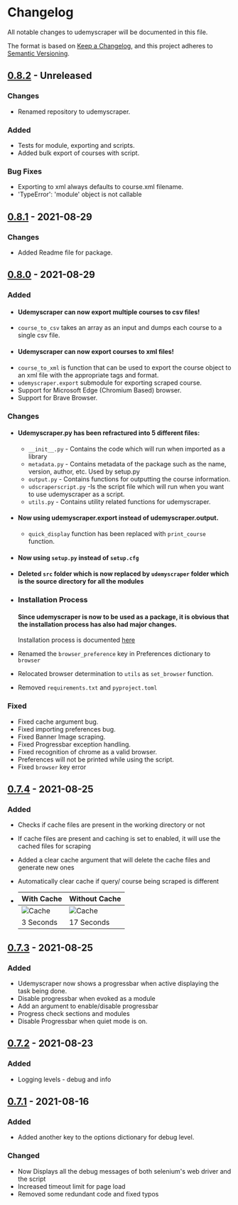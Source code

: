 # Changelog

All notable changes to udemyscraper will be documented in this file.

The format is based on [Keep a Changelog](https://keepachangelog.com/en/1.0.0/),
and this project adheres to [Semantic Versioning](https://semver.org/spec/v2.0.0.html).

## [0.8.2] - Unreleased

### Changes
- Renamed repository to udemyscraper.

### Added
- Tests for module, exporting and scripts.
- Added bulk export of courses with script.

### Bug Fixes
- Exporting to xml always defaults to course.xml filename.
- 'TypeError': 'module' object is not callable

## [0.8.1] - 2021-08-29

### Changes
- Added Readme file for package.
## [0.8.0] - 2021-08-29

### Added
-  #### **Udemyscraper** can now export multiple courses to csv files!
  - `course_to_csv` takes an array as an input and dumps each course to a single csv file.
-  #### **Udemyscraper** can now export courses to xml files!
  - `course_to_xml` is function that can be used to export the course object to an xml file with the appropriate tags and format.
- `udemyscraper.export` submodule for exporting scraped course.
- Support for Microsoft Edge (Chromium Based) browser.
- Support for Brave Browser.

### Changes
- #### **Udemyscraper.py** has been refractured into 5 different files:
  - `__init__.py` - Contains the code which will run when imported as a library
  - `metadata.py` - Contains metadata of the package such as the name, version, author, etc. Used by setup.py
  - `output.py`   - Contains functions for outputting the course information.
  - `udscraperscript.py` -Is the script file which will run when you want to use udemyscraper as a script.
  - `utils.py` - Contains utility related functions for udemyscraper.
- #### Now using udemyscraper.export instead of udemyscraper.output.
  - `quick_display` function has been replaced with `print_course` function.
  

- #### Now using `setup.py` instead of `setup.cfg`
- #### Deleted `src` folder which is now replaced by `udemyscraper` folder which is the source directory for all the modules
- ### **Installation Process**
  #### Since udemyscraper is now to be used as a package, it is obvious that the installation process has also had major changes.

  Installation process is documented [here](readme.md/#Installation) 
- Renamed the `browser_preference` key in Preferences dictionary to `browser`
- Relocated browser determination to `utils` as `set_browser` function.
- Removed `requirements.txt` and `pyproject.toml`
  
### Fixed
- Fixed cache argument bug.
- Fixed importing preferences bug.
- Fixed Banner Image scraping.
- Fixed Progressbar exception handling.
- Fixed recognition of chrome as a valid browser.
- Preferences will not be printed while using the script.
- Fixed `browser` key error

## [0.7.4] - 2021-08-25

### Added

- Checks if cache files are present in the working directory or not
- If cache files are present and caching is set to enabled, it will use the cached files for scraping
- Added a clear cache argument that will delete the cache files and generate new ones
- Automatically clear cache if query/ course being scraped is different

- | With Cache               | Without Cache               |
  | ------------------------ | --------------------------- |
  | ![Cache](https://raw.githubusercontent.com/sortedcord/udemyscraper/master/docs/gif/cache.gif) | ![Cache](https://raw.githubusercontent.com/sortedcord/udemyscraper/master/docs/gif/no_cache.gif) |
  | 3 Seconds                | 17 Seconds                  |


## [0.7.3] - 2021-08-25


### Added

- Udemyscraper now shows a progressbar when active displaying the task being done.
- Disable progressbar when evoked as a module
- Add an argument to enable/disable progressbar
- Progress check sections and modules
- Disable Progressbar when quiet mode is on.


## [0.7.2] - 2021-08-23

### Added

- Logging levels - debug and info


## [0.7.1] - 2021-08-16

### Added

-  Added another key to the options dictionary for debug level.

### Changed

- Now Displays all the debug messages of both selenium's web driver and the script
- Increased timeout limit for page load
- Removed some redundant code and fixed typos

[0.8.2]: https://github.com/sortedcord/udemy-web-scraper/pull/39
[0.8.1]: https://github.com/sortedcord/udemy-web-scraper/releases/tag/Beta
[0.8.0]: https://github.com/sortedcord/udemy-web-scraper/pull/34
[0.7.4]: https://github.com/sortedcord/udemy-web-scraper/pull/32
[0.7.3]: https://github.com/sortedcord/udemy-web-scraper/pull/29
[0.7.2]: https://github.com/sortedcord/udemy-web-scraper
[0.7.1]: https://github.com/sortedcord/udemy-web-scraper
